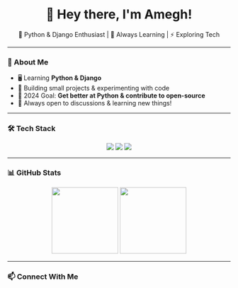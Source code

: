 <h1 align="center">👋 Hey there, I'm Amegh!</h1>
<p align="center">
  🐍 Python & Django Enthusiast | 🌱 Always Learning | ⚡ Exploring Tech  
</p>

---

### 🚀 About Me  
- 🖥️ Learning **Python & Django**  
- 🔨 Building small projects & experimenting with code  
- 🎯 2024 Goal: **Get better at Python & contribute to open-source**  
- 💬 Always open to discussions & learning new things!  

---

### 🛠️ Tech Stack  
<p align="center">
  <img src="https://img.shields.io/badge/Python-3776AB?style=for-the-badge&logo=python&logoColor=white" />
  <img src="https://img.shields.io/badge/Django-092E20?style=for-the-badge&logo=django&logoColor=white" />
  <img src="https://img.shields.io/badge/Git-F05032?style=for-the-badge&logo=git&logoColor=white" />
</p>

---

### 📊 GitHub Stats  
<p align="center">
  <img src="https://github-readme-stats.vercel.app/api?username=your-username&show_icons=true&theme=radical" height="150" />
  <img src="https://github-readme-streak-stats.herokuapp.com/?user=your-username&theme=radical" height="150" />
</p>

---

### 📫 Connect With Me  
<p align="center">

</p>
